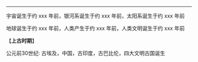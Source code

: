 

---



宇宙诞生于约 xxx 年前，银河系诞生于约 xxx 年前，太阳系诞生于约 xxx 年前

地球诞生于约 xxx 年前，人类产生于约 xxx 年前，人类文明诞生于约 xxx 年前



【**上古时期**】

公元前30世纪: 古埃及，中国，古印度，古巴比伦，四大文明古国诞生



